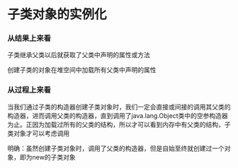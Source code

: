 # 子类对象的实例化

### 从结果上来看

子类继承父类以后就获取了父类中声明的属性或方法

创建子类的对象在堆空间中加载所有父类中声明的属性

### 从过程上来看

当我们通过子类的构造器创建子类对象时，我们一定会直接或间接的调用其父类的构造器，进而调用父类的构造器，直到调用了java.lang.Object类中的空参构造器为止。正因为加载过所有的父类的结构，所以才可以看到内存中有父类的结构，子类对象才可以考虑调用

明确：虽然创建子类对象时，调用了父类的构造器，但是自始至终就创建过一个对象，即为new的子类对象